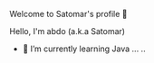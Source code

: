 Welcome to Satomar's profile 👋

Hello, I'm abdo (a.k.a Satomar)

- 🌱 I’m currently learning Java ...
..

